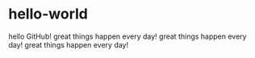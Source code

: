# hello-world
hello GitHub!
great things happen every day!
great things happen every day!
great things happen every day!
